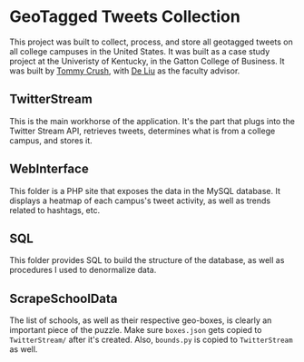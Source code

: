 GeoTagged Tweets Collection 
=====================


This project was built to collect, process, and store all geotagged tweets on all college campuses in the United States. It was built as a case study project at the Univeristy of Kentucky, in the Gatton College of Business. It was built by [Tommy Crush](https://www.linkedin.com/profile/view?trk=nav_responsive_tab_profile_pic&id=100094894), with [De Liu](https://www.linkedin.com/profile/view?id=38379930) as the faculty advisor.



## TwitterStream
This is the main workhorse of the application. It's the part that plugs into the Twitter Stream API, retrieves tweets, determines what is from a college campus, and stores it.

## WebInterface
This folder is a PHP site that exposes the data in the MySQL database. It displays a heatmap of each campus's tweet activity, as well as trends related to hashtags, etc.  

## SQL
This folder provides SQL to build the structure of the database, as well as procedures I used to denormalize data.


## ScrapeSchoolData
The list of schools, as well as their respective geo-boxes, is clearly an important piece of the puzzle. Make sure `boxes.json` gets copied to `TwitterStream/` after it's created. Also, `bounds.py` is copied to `TwitterStream` as well.